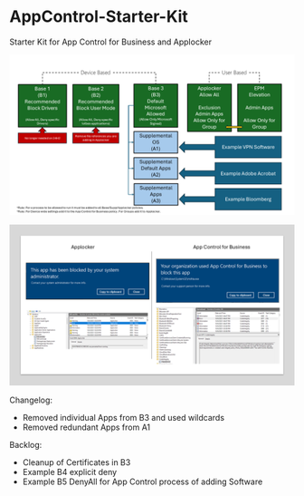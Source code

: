 # AppControl-Starter-Kit
Starter Kit for App Control for Business and Applocker

![alt text](https://github.com/Marco-Sap/AppControl-Starter-Kit/blob/main/Src/Slide1.PNG?raw=true)

![alt text](https://github.com/Marco-Sap/AppControl-Starter-Kit/blob/main/Src/Slide3.PNG?raw=true)

Changelog:
* Removed individual Apps from B3 and used wildcards
* Removed redundant Apps from A1

Backlog:
* Cleanup of Certificates in B3
* Example B4 explicit deny
* Example B5 DenyAll for App Control process of adding Software 
